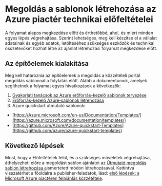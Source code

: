 <properties
   pageTitle="Megoldás sablon létrehozása a piactér technikai előfeltételei |} Microsoft Azure"
   description="Sablon létrehozása megoldást üzembe helyezéséhez és értékesítése a az Azure piactéren követelményei ismertetése"
   services="marketplace-publishing"
   documentationCenter=""
   authors="HannibalSII"
   manager="hascipio"
   editor=""/>

<tags
   ms.service="marketplace"
   ms.devlang="na"
   ms.topic="article"
   ms.tgt_pltfrm="na"
   ms.workload="na"
   ms.date="01/28/2016"
   ms.author="hascipio; v-divte" />

# <a name="technical-prerequisites-for-creating-a-solution-template-for-the-azure-marketplace"></a>Megoldás a sablonok létrehozása az Azure piactér technikai előfeltételei
A folyamat alapos megkezdése előtt és érthetőbbé, ahol, és miért minden egyes lépés végrehajtása. Szerint lehetséges, meg kell készítse el a vállalat adatainak és egyéb adatok, letöltéséhez szükséges eszközök és technikai összetevőket hozhat létre az ajánlat létrehozási folyamat megkezdése előtt.  

## <a name="developing-building-blocks"></a>Az építőelemek kialakítása
Meg kell határoznia az építőelemek a megoldás a közzétételi portál megoldás sablonnal a folytatás előtt. Alább a dokumentumok, amelyek segíthetnek a folyamat egyes hivatkozások a következők:

1. [Gyakorlati tanácsok az Azure erőforrás-kezelő sablonok tervezése](../best-practices-resource-manager-design-templates.md)
2. [Erőforrás-kezelő Azure-sablonok létrehozása](../resource-group-authoring-templates.md)
3. Azure quickstart útmutató sablonok:
  - [https://Azure.microsoft.com/en-us/Documentation/Templates/](https://azure.microsoft.com/documentation/templates/)
  - [https://github.com/Azure/Azure-quickstart-Templates](https://github.com/azure/azure-quickstart-templates)

## <a name="next-steps"></a>Következő lépések
Most, hogy a Előfeltételek felül, és a szükséges műveletek végrehajtása, áthelyezheti előre a megoldást sablon ajánlatot az [Útmutató megoldás sablon létrehozása a](marketplace-publishing-solution-template-creation.md)ismertetett módon létrehozásával. Kattintva visszatérhet a főoldalra a publisher-feladatok, lásd: [első lépések: a Microsoft Azure piactéren felajánlás közzététele](marketplace-publishing-getting-started.md).


[link-acct]:marketplace-publishing-accounts-creation-registration.md
